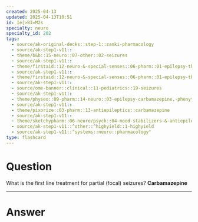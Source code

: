 ```yaml
---
created: 2025-04-13
updated: 2025-04-13T10:51
id: Ie[>8I=M2s
specialty: neuro
specialty_id: 202
tags:
  - source/ak-original-decks::step-1::zanki-pharmacology
  - source/ak-step1-v11::
  - theme/b&b::15-neuro::07-other::02-seizures
  - source/ak-step1-v11::
  - theme/firstaid::12-neuro-&-special-senses::06-pharm::01-epilepsy-therapy
  - source/ak-step1-v11::
  - theme/firstaid::12-neuro-&-special-senses::06-pharm::01-epilepsy-therapy::carbamazepine
  - source/ak-step1-v11::
  - source/ome-banner::clinical::11-pediatrics::19-seizures
  - source/ak-step1-v11::
  - theme/physeo::09-pharm::14-neuro::03-epilepsy-carbamazepine,-phenytoin,-gabapentin,-tiagabine
  - source/ak-step1-v11::
  - theme/pixorize::03-pharm::13-antiepileptics::carbamazepine
  - source/ak-step1-v11::
  - theme/sketchypharm::06-neuro/psych::04-mood-stabilizers-&-antiepileptic-drugs::05-carbamazepine,-phenytoin,-gabapentin,-tiagabine,-vigabatrin
  - source/ak-step1-v11::^other::^highyield::1-highyield
  - source/ak-step1-v11::^systems::neuro::pharmacology"
type: flashcard
---
```


# Question
What is the first line treatment for partial (focal) seizures?    **Carbamazepine**

---

# Answer
